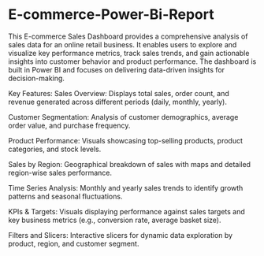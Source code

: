 # E-commerce-Power-Bi-Report

This E-commerce Sales Dashboard provides a comprehensive analysis of sales data for an online retail business. It enables users to explore and visualize key performance metrics, track sales trends, and gain actionable insights into customer behavior and product performance. The dashboard is built in Power BI and focuses on delivering data-driven insights for decision-making.

Key Features:
Sales Overview: Displays total sales, order count, and revenue generated across different periods (daily, monthly, yearly).

Customer Segmentation: Analysis of customer demographics, average order value, and purchase frequency.

Product Performance: Visuals showcasing top-selling products, product categories, and stock levels.

Sales by Region: Geographical breakdown of sales with maps and detailed region-wise sales performance.

Time Series Analysis: Monthly and yearly sales trends to identify growth patterns and seasonal fluctuations.

KPIs & Targets: Visuals displaying performance against sales targets and key business metrics (e.g., conversion rate, average basket size).

Filters and Slicers: Interactive slicers for dynamic data exploration by product, region, and customer segment.
